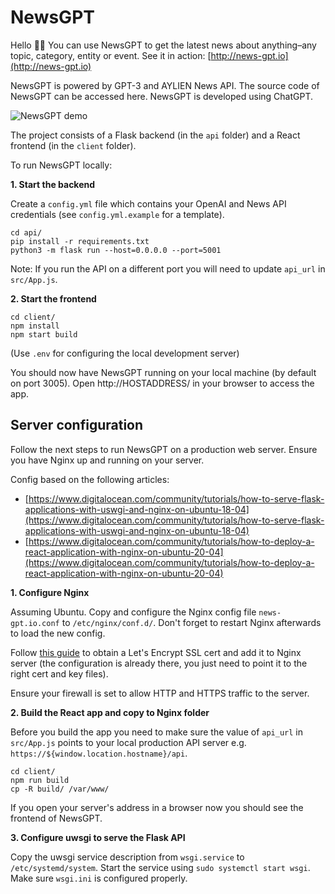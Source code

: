 # NewsGPT

Hello 👋🏻 You can use NewsGPT to get the latest news about anything–any topic, category, entity or event. See it in action: [http://news-gpt.io](http://news-gpt.io)

NewsGPT is powered by GPT-3 and AYLIEN News API. The source code of NewsGPT can be accessed here. NewsGPT is developed using ChatGPT.

![NewsGPT demo](https://media.giphy.com/media/az9ZeMw5vhBrL5G2XK/giphy.gif)

The project consists of a Flask backend (in the `api` folder) and a React frontend (in the `client` folder).

To run NewsGPT locally:

**1. Start the backend**

Create a `config.yml` file which contains your OpenAI and News API credentials (see `config.yml.example` for a template).

```
cd api/
pip install -r requirements.txt
python3 -m flask run --host=0.0.0.0 --port=5001
```

Note: If you run the API on a different port you will need to update `api_url` in `src/App.js`.

**2. Start the frontend**

```
cd client/
npm install
npm start build
```

(Use `.env` for configuring the local development server)

You should now have NewsGPT running on your local machine (by default on port 3005). Open http://HOSTADDRESS/ in your browser to access the app.

## Server configuration

Follow the next steps to run NewsGPT on a production web server. Ensure you have Nginx up and running on your server.

Config based on the following articles:
- [https://www.digitalocean.com/community/tutorials/how-to-serve-flask-applications-with-uswgi-and-nginx-on-ubuntu-18-04](https://www.digitalocean.com/community/tutorials/how-to-serve-flask-applications-with-uswgi-and-nginx-on-ubuntu-18-04)
- [https://www.digitalocean.com/community/tutorials/how-to-deploy-a-react-application-with-nginx-on-ubuntu-20-04](https://www.digitalocean.com/community/tutorials/how-to-deploy-a-react-application-with-nginx-on-ubuntu-20-04)

**1. Configure Nginx**

Assuming Ubuntu. Copy and configure the Nginx config file `news-gpt.io.conf` to `/etc/nginx/conf.d/`. Don't forget to restart Nginx afterwards to load the new config.

Follow [this guide](https://www.nginx.com/blog/using-free-ssltls-certificates-from-lets-encrypt-with-nginx/) to obtain a Let's Encrypt SSL cert and add it to Nginx server (the configuration is already there, you just need to point it to the right cert and key files).

Ensure your firewall is set to allow HTTP and HTTPS traffic to the server.

**2. Build the React app and copy to Nginx folder**

Before you build the app you need to make sure the value of `api_url` in `src/App.js` points to your local production API server e.g. `https://${window.location.hostname}/api`.

```
cd client/
npm run build
cp -R build/ /var/www/
```

If you open your server's address in a browser now you should see the frontend of NewsGPT.

**3. Configure uwsgi to serve the Flask API**

Copy the uwsgi service description from `wsgi.service` to `/etc/systemd/system`. Start the service using `sudo systemctl start wsgi`. Make sure `wsgi.ini` is configured properly.
